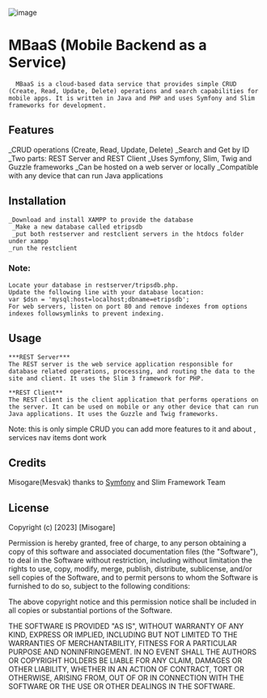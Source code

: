 ![image](https://user-images.githubusercontent.com/130363781/231080780-7a22529a-96ea-4505-a1f9-d4f469d426cd.png)

# MBaaS (Mobile Backend as a Service)
      MBaaS is a cloud-based data service that provides simple CRUD (Create, Read, Update, Delete) operations and search capabilities for mobile apps. It is written in Java and PHP and uses Symfony and Slim frameworks for development.

## Features
_CRUD operations (Create, Read, Update, Delete)
_Search and Get by ID
_Two parts: REST Server and REST Client
_Uses Symfony, Slim, Twig and Guzzle frameworks
_Can be hosted on a web server or locally
_Compatible with any device that can run Java applications
## Installation
    _Download and install XAMPP to provide the database
     _Make a new database called etripsdb 
     _put both restserver and restclient servers in the htdocs folder under xampp
    _run the restclient 
    
    
### Note:
   
    Locate your database in restserver/tripsdb.php.
    Update the following line with your database location:
    var $dsn = 'mysql:host=localhost;dbname=etripsdb';
    For web servers, listen on port 80 and remove indexes from options indexes followsymlinks to prevent indexing.
## Usage
    ***REST Server***
    The REST server is the web service application responsible for database related operations, processing, and routing the data to the site and client. It uses the Slim 3 framework for PHP.

    **REST Client**
    The REST client is the client application that performs operations on the server. It can be used on mobile or any other device that can run Java applications. It uses the Guzzle and Twig frameworks.

Note: this is only simple CRUD you can add more features to it and about , services nav items dont work 
## Credits
  Misogare(Mesvak)
  thanks to [Symfony]([https://pages.github.com/](https://github.com/twigphp/Twig)) and Slim Framework Team
## License
Copyright (c) [2023] [Misogare]

Permission is hereby granted, free of charge, to any person obtaining a copy
of this software and associated documentation files (the "Software"), to deal
in the Software without restriction, including without limitation the rights
to use, copy, modify, merge, publish, distribute, sublicense, and/or sell
copies of the Software, and to permit persons to whom the Software is
furnished to do so, subject to the following conditions:

The above copyright notice and this permission notice shall be included in
all copies or substantial portions of the Software.

THE SOFTWARE IS PROVIDED "AS IS", WITHOUT WARRANTY OF ANY KIND, EXPRESS OR
IMPLIED, INCLUDING BUT NOT LIMITED TO THE WARRANTIES OF MERCHANTABILITY,
FITNESS FOR A PARTICULAR PURPOSE AND NONINFRINGEMENT. IN NO EVENT SHALL THE
AUTHORS OR COPYRIGHT HOLDERS BE LIABLE FOR ANY CLAIM, DAMAGES OR OTHER
LIABILITY, WHETHER IN AN ACTION OF CONTRACT, TORT OR OTHERWISE, ARISING FROM,
OUT OF OR IN CONNECTION WITH THE SOFTWARE OR THE USE OR OTHER DEALINGS IN
THE SOFTWARE.
